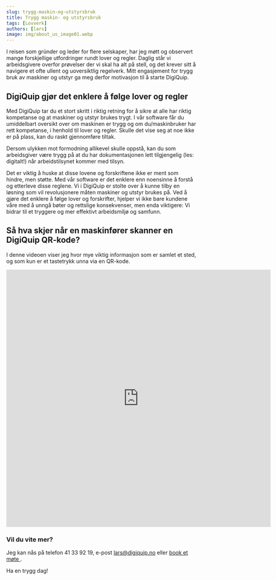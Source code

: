 ```yaml
---
slug: trygg-maskin-og-utstyrsbruk
title: Trygg maskin- og utstyrsbruk
tags: [Lovverk]
authors: [lars]
image: img/about_us_image01.webp
---
```

I reisen som gründer og leder for flere selskaper, har jeg møtt og observert mange forskjellige utfordringer rundt lover og regler. Daglig står vi arbeidsgivere overfor prøvelser der vi skal ha alt på stell, og det krever sitt å navigere et ofte ullent og uoversiktlig regelverk. Mitt engasjement for trygg bruk av maskiner og utstyr ga meg derfor motivasjon til å starte DigiQuip.
<!-- truncate -->

## DigiQuip gjør det enklere å følge lover og regler

Med DigiQuip tar du et stort skritt i riktig retning for å sikre at alle har riktig kompetanse og at maskiner og utstyr brukes trygt. I vår software får du umiddelbart oversikt over om maskinen er trygg og om du/maskinbruker har rett kompetanse, i henhold til lover og regler. Skulle det vise seg at noe ikke er på plass, kan du raskt gjennomføre tiltak.

Dersom ulykken mot formodning allikevel skulle oppstå, kan du som arbeidsgiver være trygg på at du har dokumentasjonen lett tilgjengelig (les: digitalt!) når arbeidstilsynet kommer med tilsyn.

Det er viktig å huske at disse lovene og forskriftene ikke er ment som hindre, men støtte. Med vår software er det enklere enn noensinne å forstå og etterleve disse reglene. Vi i DigiQuip er stolte over å kunne tilby en løsning som vil revolusjonere måten maskiner og utstyr brukes på. Ved å gjøre det enklere å følge lover og forskrifter, hjelper vi ikke bare kundene våre med å unngå bøter og rettslige konsekvenser, men enda viktigere: Vi bidrar til et tryggere og mer effektivt arbeidsmiljø og samfunn.

## Så hva skjer når en maskinfører skanner en DigiQuip QR-kode? 
I denne videoen viser jeg hvor mye viktig informasjon som er samlet et sted, og som kun er et tastetrykk unna via en QR-kode.

<iframe width="700" height="680" src="https://www.youtube.com/embed/rMM74X_x4LY" title="Hva du finner bak en DigiQuip QR-kode" frameborder="0" allow="accelerometer; autoplay; clipboard-write; encrypted-media; gyroscope; picture-in-picture; web-share" referrerpolicy="strict-origin-when-cross-origin" allowfullscreen></iframe>

### Vil du vite mer?
Jeg kan nås på telefon 41 33 92 19, e-post lars@digiquip.no 
eller <a href="https://outlook-sdf.office.com/bookwithme/user/b65c9380e5e34e97ad39e8386158d7dd@digiquip.no/meetingtype/SVRwCe7HMUGxuT6WGxi68g2?anonymous&amp;ep=mcard" target="_blank" class="btn-book" title="book-meeting"> book et møte </a>.

Ha en trygg dag!